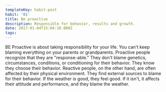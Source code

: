 ```yaml
---
templateKey: habit-post
habit: '01'
title: Be proactive
description: Responsible for behavior, results and growth.
date: 2017-01-04T15:04:10.000Z
tags:
---
```

BE Proactive is about taking responsibility for your life. You can't keep blaming everything on your parents or grandparents. Proactive people recognize that they are "response-able." They don't blame genetics, circumstances, conditions, or conditioning for their behavior. They know they choose their behavior. Reactive people, on the other hand, are often affected by their physical environment. They find external sources to blame for their behavior. If the weather is good, they feel good. If it isn't, it affects their attitude and performance, and they blame the weather.



